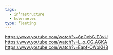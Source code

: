 ```yaml
---
tags:
  - infrastructure
  - kubernetes
type: fleeting
---
```

https://www.youtube.com/watch?v=6pGcb9JE3vU
https://www.youtube.com/watch?v=L_o_CG_AGKA
https://www.youtube.com/watch?v=Eapf-OWbKH8
